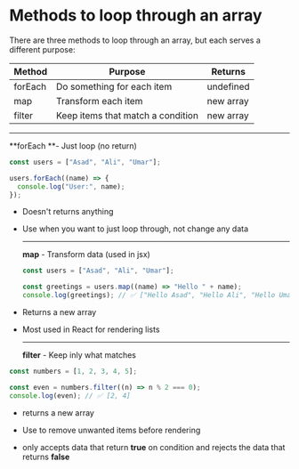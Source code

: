 # Methods to loop through an array

There are three methods to loop through an array, but each serves a different purpose:

| Method  | Purpose                           | Returns   |
| ------- | --------------------------------- | --------- |
| forEach | Do something for each item        | undefined |
| map     | Transform each item               | new array |
| filter  | Keep items that match a condition | new array |

---

**forEach **- Just loop (no return)

```javascript
const users = ["Asad", "Ali", "Umar"];

users.forEach((name) => {
  console.log("User:", name);
});

```

- Doesn't returns anything

- Use when you want to just loop through, not change any data
  
  ---
  
  **map** - Transform data (used in jsx)
  
  ```javascript
  const users = ["Asad", "Ali", "Umar"];
  
  const greetings = users.map((name) => "Hello " + name);
  console.log(greetings); // ✅ ["Hello Asad", "Hello Ali", "Hello Umar"]
  
  ```

- Returns a new array

- Most used in React for rendering lists
  
  ---
  
  **filter** - Keep inly what matches

```javascript
const numbers = [1, 2, 3, 4, 5];

const even = numbers.filter((n) => n % 2 === 0);
console.log(even); // ✅ [2, 4]

```

- returns a new array

- Use to remove unwanted items before rendering

- only accepts data that return **true** on condition and rejects the data that returns **false**


